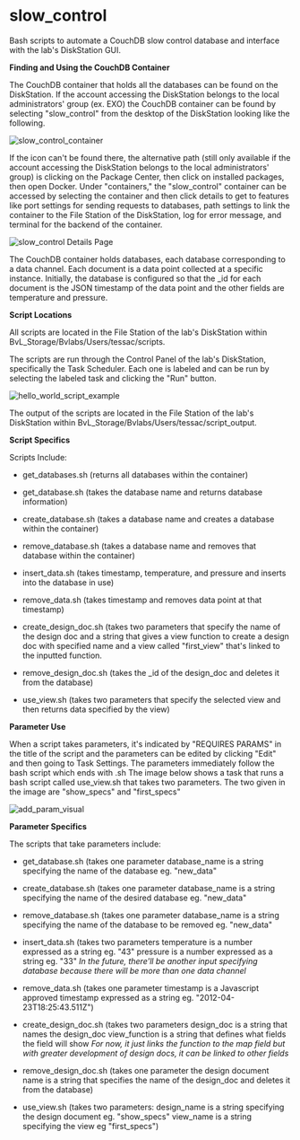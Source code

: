 # slow_control
Bash scripts to automate a CouchDB slow control database and interface with the lab's DiskStation GUI.

**Finding and Using the CouchDB Container**

The CouchDB container that holds all the databases can be found on the DiskStation. If the account accessing the DiskStation belongs to the local administrators' group (ex. EXO) the CouchDB container can be found by selecting "slow_control" from the desktop of the DiskStation looking like the following.

![slow_control_container](https://user-images.githubusercontent.com/47134315/80164784-f1bdc580-85a7-11ea-8d64-59f9ff4e444b.png)

If the icon can't be found there, the alternative path (still only available if the account accessing the DiskStation belongs to the local administrators' group) is clicking on the Package Center, then click on installed packages, then open Docker. Under "containers," the "slow_control" container can be accessed by selecting the container and then click details to get to features like port settings for sending requests to databases, path settings to link the container to the File Station of the DiskStation, log for error message, and terminal for the backend of the container. 

![slow_control Details Page](https://user-images.githubusercontent.com/47134315/80165119-bb347a80-85a8-11ea-9b5a-3424df2a8b21.png)

The CouchDB container holds databases, each database corresponding to a data channel. Each document is a data point collected at a specific instance. Initially, the database is configured so that the \_id for each document is the JSON timestamp of the data point and the other fields are temperature and pressure. 

**Script Locations** 

All scripts are located in the File Station of the lab's DiskStation within BvL_Storage/Bvlabs/Users/tessac/scripts.

The scripts are run through the Control Panel of the lab's DiskStation, specifically the Task Scheduler. Each one is labeled and can be run by selecting the labeled task and clicking the "Run" button.

![hello_world_script_example](https://user-images.githubusercontent.com/47134315/80162195-9e944480-85a0-11ea-8bd3-636a87e673ad.png)

The output of the scripts are located in the File Station of the lab's DiskStation within BvL_Storage/Bvlabs/Users/tessac/script_output.

**Script Specifics**

Scripts Include:

- get_databases.sh
(returns all databases within the container)

- get_database.sh
(takes the database name and returns database information)

- create_database.sh
(takes a database name and creates a database within the container)

- remove_database.sh
(takes a database name and removes that database within the container)

- insert_data.sh
(takes timestamp, temperature, and pressure and inserts into the database in use)

- remove_data.sh
(takes timestamp and removes data point at that timestamp)

- create_design_doc.sh
(takes two parameters that specify the name of the design doc and a string that gives a view function to create a design doc with specified name and a view called "first_view" that's linked to the inputted function. 

- remove_design_doc.sh
(takes the \_id of the design_doc and deletes it from the database)

- use_view.sh
(takes two parameters that specify the selected view and then returns data specified by the view)

**Parameter Use**

When a script takes parameters, it's indicated by "REQUIRES PARAMS" in the title of the script and the parameters can be edited by clicking "Edit" and then going to Task Settings. The parameters immediately follow the bash script which ends with .sh
The image below shows a task that runs a bash script called use_view.sh that takes two parameters. The two given in the image are "show_specs" and "first_specs"

![add_param_visual](https://user-images.githubusercontent.com/47134315/80162426-4dd11b80-85a1-11ea-9901-f07d16b5d11b.png)

**Parameter Specifics**

The scripts that take parameters include:

- get_database.sh
(takes one parameter
database_name is a string specifying the name of the database eg. "new_data"

- create_database.sh
(takes one parameter
database_name is a string specifying the name of the desired database eg. "new_data"

- remove_database.sh
(takes one parameter
database_name is a string specifying the name of the database to be removed eg. "new_data"

- insert_data.sh
(takes two parameters
temperature is a number expressed as a string eg. "43" 
pressure is a number expressed as a string eg. "33"
*In the future, there'll be another input specifying database because there will be more than one data channel*

- remove_data.sh
(takes one parameter 
timestamp is a Javascript approved timestamp expressed as a string eg. "2012-04-23T18:25:43.511Z")

- create_design_doc.sh
(takes two parameters
design_doc is a string that names the design_doc
view_function is a string that defines what fields the field will show
*For now, it just links the function to the map field but with greater development of design docs, it can be linked to other fields*

- remove_design_doc.sh
(takes one parameter
the design document name is a string that specifies the name of the design_doc and deletes it from the database)

- use_view.sh
(takes two parameters: 
design_name is a string specifying the design document eg. "show_specs"
view_name is a string specifying the view eg "first_specs")




